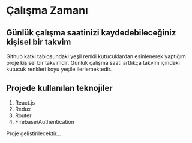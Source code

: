 # Çalışma Zamanı

## Günlük çalışma saatinizi kaydedebileceğiniz kişisel bir takvim

Github katkı tablosundaki yeşil renkli kutucuklardan esinlenerek yaptığım proje kişisel bir takvimdir. Günlük çalışma saati arttıkça takvim içindeki kutucuk renkleri koyu yeşile ilerlemektedir.

## Projede kullanılan teknojiler
1. React.js
2. Redux
3. Router
4. Firebase/Authentication

Proje geliştirilecektir...

